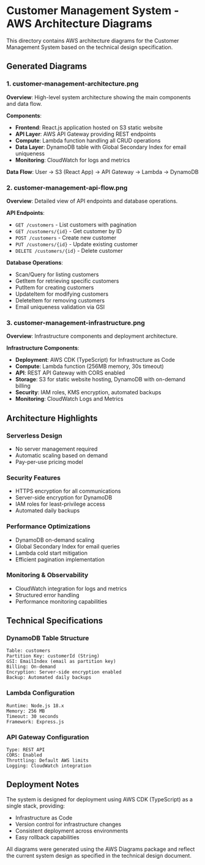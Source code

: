 # Customer Management System - AWS Architecture Diagrams

This directory contains AWS architecture diagrams for the Customer Management System based on the technical design specification.

## Generated Diagrams

### 1. customer-management-architecture.png
**Overview**: High-level system architecture showing the main components and data flow.

**Components**:
- **Frontend**: React.js application hosted on S3 static website
- **API Layer**: AWS API Gateway providing REST endpoints
- **Compute**: Lambda function handling all CRUD operations
- **Data Layer**: DynamoDB table with Global Secondary Index for email uniqueness
- **Monitoring**: CloudWatch for logs and metrics

**Data Flow**: User → S3 (React App) → API Gateway → Lambda → DynamoDB

### 2. customer-management-api-flow.png
**Overview**: Detailed view of API endpoints and database operations.

**API Endpoints**:
- `GET /customers` - List customers with pagination
- `GET /customers/{id}` - Get customer by ID
- `POST /customers` - Create new customer
- `PUT /customers/{id}` - Update existing customer
- `DELETE /customers/{id}` - Delete customer

**Database Operations**:
- Scan/Query for listing customers
- GetItem for retrieving specific customers
- PutItem for creating customers
- UpdateItem for modifying customers
- DeleteItem for removing customers
- Email uniqueness validation via GSI

### 3. customer-management-infrastructure.png
**Overview**: Infrastructure components and deployment architecture.

**Infrastructure Components**:
- **Deployment**: AWS CDK (TypeScript) for Infrastructure as Code
- **Compute**: Lambda function (256MB memory, 30s timeout)
- **API**: REST API Gateway with CORS enabled
- **Storage**: S3 for static website hosting, DynamoDB with on-demand billing
- **Security**: IAM roles, KMS encryption, automated backups
- **Monitoring**: CloudWatch Logs and Metrics

## Architecture Highlights

### Serverless Design
- No server management required
- Automatic scaling based on demand
- Pay-per-use pricing model

### Security Features
- HTTPS encryption for all communications
- Server-side encryption for DynamoDB
- IAM roles for least-privilege access
- Automated daily backups

### Performance Optimizations
- DynamoDB on-demand scaling
- Global Secondary Index for email queries
- Lambda cold start mitigation
- Efficient pagination implementation

### Monitoring & Observability
- CloudWatch integration for logs and metrics
- Structured error handling
- Performance monitoring capabilities

## Technical Specifications

### DynamoDB Table Structure
```
Table: customers
Partition Key: customerId (String)
GSI: EmailIndex (email as partition key)
Billing: On-demand
Encryption: Server-side encryption enabled
Backup: Automated daily backups
```

### Lambda Configuration
```
Runtime: Node.js 18.x
Memory: 256 MB
Timeout: 30 seconds
Framework: Express.js
```

### API Gateway Configuration
```
Type: REST API
CORS: Enabled
Throttling: Default AWS limits
Logging: CloudWatch integration
```

## Deployment Notes

The system is designed for deployment using AWS CDK (TypeScript) as a single stack, providing:
- Infrastructure as Code
- Version control for infrastructure changes
- Consistent deployment across environments
- Easy rollback capabilities

All diagrams were generated using the AWS Diagrams package and reflect the current system design as specified in the technical design document.
